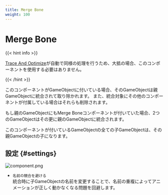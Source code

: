 ```yaml
---
title: Merge Bone
weight: 100
---
```


# Merge Bone

{{< hint info >}}

[Trace And Optimize](../trace-and-optimize)が自動で同様の処理を行うため、大抵の場合、このコンポーネントを使用する必要はありません。

{{< /hint >}}

このコンポーネントがGameObjectに付いている場合、そのGameObjectは親GameObjectに統合されて取り除かれます。
また、統合対象にその他のコンポーネントが付属している場合はそれらも削除されます。

もし親のGameObjectにもMerge Boneコンポーネントが付いていた場合、2つのGameObjectはその更に親のGameObjectに統合されます。

このコンポーネントが付いているGameObjectの全ての子GameObjectは、その親GameObjectの子になります。

## 設定 {#settings}

![component.png](component.png)

- `名前の競合を避ける`  
  統合時に子GameObjectの名前を変更することで、名前の重複によってアニメーションが正しく動かなくなる問題を回避します。
